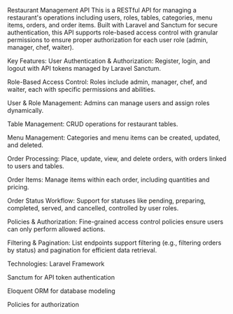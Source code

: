 Restaurant Management API
This is a RESTful API for managing a restaurant's operations including users, roles, tables, categories, menu items, orders, and order items. Built with Laravel and Sanctum for secure authentication, this API supports role-based access control with granular permissions to ensure proper authorization for each user role (admin, manager, chef, waiter).

Key Features:
User Authentication & Authorization: Register, login, and logout with API tokens managed by Laravel Sanctum.

Role-Based Access Control: Roles include admin, manager, chef, and waiter, each with specific permissions and abilities.

User & Role Management: Admins can manage users and assign roles dynamically.

Table Management: CRUD operations for restaurant tables.

Menu Management: Categories and menu items can be created, updated, and deleted.

Order Processing: Place, update, view, and delete orders, with orders linked to users and tables.

Order Items: Manage items within each order, including quantities and pricing.

Order Status Workflow: Support for statuses like pending, preparing, completed, served, and cancelled, controlled by user roles.

Policies & Authorization: Fine-grained access control policies ensure users can only perform allowed actions.

Filtering & Pagination: List endpoints support filtering (e.g., filtering orders by status) and pagination for efficient data retrieval.

Technologies:
Laravel Framework

Sanctum for API token authentication

Eloquent ORM for database modeling

Policies for authorization

